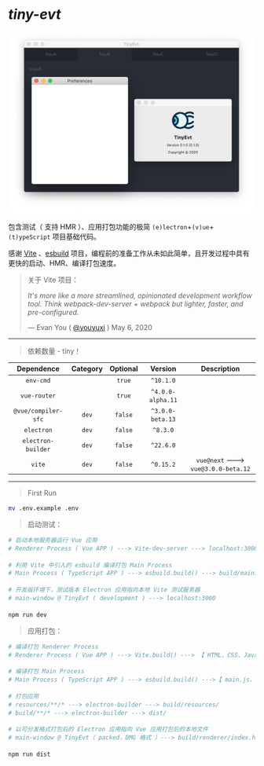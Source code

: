 # *tiny-evt*

![banner](banner.png)

包含测试（ 支持 HMR ）、应用打包功能的极简 `(e)lectron`+`(v)ue`+`(t)ypeScript` 项目基础代码。

感谢 [Vite](https://github.com/vuejs/vite) 、[esbuild](https://github.com/evanw/esbuild) 项目，编程前的准备工作从未如此简单，且开发过程中具有更快的启动、HMR、编译打包速度。

> 关于 Vite 项目：
>
> *It's more like a more streamlined, opinionated development workflow tool. Think webpack-dev-server + webpack but lighter, faster, and pre-configured.*
>
> &mdash; Evan You ( [@youyuxi](https://twitter.com/youyuxi/status/1258112624300118022) ) May 6, 2020

---
> 依赖数量 - tiny！

| Dependence | Category | Optional | Version | Description |
| :---:|:---:|:---:|:---:|:---:|
| `env-cmd`| | `true` | `^10.1.0`|
| `vue-router` | | `true` | `^4.0.0-alpha.11`
| `@vue/compiler-sfc` | `dev` | `false` | `^3.0.0-beta.13`
| `electron` | `dev` | `false` | `^8.3.0`
| `electron-builder` | `dev` | `false` | `^22.6.0`
| `vite` | `dev` | `false` | `^0.15.2` | `vue@next` ---> `vue@3.0.0-beta.12`

---

> First Run

```bash
mv .env.example .env
```

> 启动测试：

```bash
# 启动本地服务器运行 Vue 应用
# Renderer Process ( Vue APP ) ---> Vite-dev-server ---> localhost:3000

# 利用 Vite 中引入的 esbuild 编译打包 Main Process
# Main Process ( TypeScript APP ) ---> esbuild.build() ---> build/main.js

# 开发版环境下，测试版本 Electron 应用指向本地 Vite 测试服务器
# main-window @ TinyEvt ( development ) ---> localhost:3000

npm run dev
```

> 应用打包：

```bash
# 编译打包 Renderer Process
# Renderer Process ( Vue APP ) ---> Vite.build() ---> 【 HTML、CSS、JavaScript、etc.】@ build/renderer/

# 编译打包 Main Process
# Main Process ( TypeScript APP ) ---> esbuild.build() --->【 main.js、etc. 】@ build/

# 打包应用
# resources/**/* ---> electron-builder ---> build/resources/
# build/**/* ---> electron-builder ---> dist/

# 以可分发格式打包后的 Electron 应用指向 Vue 应用打包后的本地文件
# main-window @ TinyEvt（ packed，DMG 格式 ）---> build/renderer/index.html

npm run dist
```
